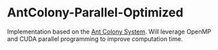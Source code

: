 # AntColony-Parallel-Optimized
Implementation based on the [Ant Colony System](http://people.idsia.ch/~luca/acs-ec97.pdf). Will leverage OpenMP and CUDA parallel programming to improve computation time.
